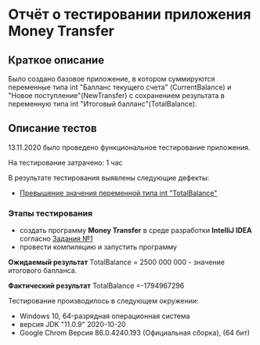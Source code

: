 # Отчёт о тестировании приложения **Money Transfer**

## Краткое описание

Было создано базовое приложение, в котором суммируются переменные типа int "Балланс текущего счета" (CurrentBalance) и "Новое поступление"(NewTransfer) с сохранением результата в переменную типа int "Итоговый балланс"(TotalBalance).


## Описание тестов

13.11.2020 было проведено функциональное тестирование приложения. 

На тестирование затрачено: 1 час

В результате тестирования выявлены следующие дефекты: 
* [Превышение значения переменной типа int "TotalBalance"]()

### Этапы тестирования
* создать программу **Money Transfer** в среде разработки **IntelliJ IDEA** согласно [Задания №1](https://github.com/netology-code/javaqa-homeworks/tree/master/programming)
* провести компиляцию и запустить программу

**Ожидаемый результат**
TotalBalance = 2500 000 000  - значение итогового балланса.

**Фактический результат**
TotalBalance =-1794967296



Тестирование производилось в следующем окружении:
* Windows 10, 64-разрядная операционная система
* версия JDK "11.0.9" 2020-10-20
* Google Chrom Версия 86.0.4240.193 (Официальная сборка), (64 бит)
